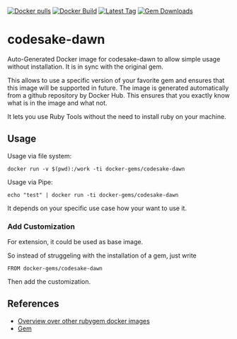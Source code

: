 [![Docker pulls](https://img.shields.io/docker/pulls/rubygem/codesake-dawn.svg)](https://hub.docker.com/r/rubygem/codesake-dawn/)
[![Docker Build](https://img.shields.io/docker/automated/rubygem/codesake-dawn.svg)](https://hub.docker.com/r/rubygem/codesake-dawn/)
[![Latest Tag](https://img.shields.io/github/tag/docker-rubygem/codesake-dawn.svg)](https://hub.docker.com/r/rubygem/codesake-dawn/)
[![Gem Downloads](https://img.shields.io/gem/dt/codesake-dawn.svg)](https://rubygems.org/gems/codesake-dawn/)
# codesake-dawn

Auto-Generated Docker image for codesake-dawn to allow simple usage without installation.
It is in sync with the original gem.

This allows to use a specific version of your favorite gem and ensures that this image will be supported in future.
The image is generated automatically from a github repository by Docker Hub.
This ensures that you exactly know what is in the image and what not.

It lets you use Ruby Tools without the need to install ruby on your machine.

## Usage

Usage via file system:

`docker run -v $(pwd):/work -ti docker-gems/codesake-dawn`

Usage via Pipe:

`echo "test" | docker run -ti docker-gems/codesake-dawn`

It depends on your specific use case how your want to use it.

### Add Customization

For extension, it could be used as base image.

So instead of struggeling with the installation of a gem, just write

`FROM docker-gems/codesake-dawn`

Then add the customization.

## References

 - [Overview over other rubygem docker images](https://github.com/thinkbot/docker-rubygem)
 - [Gem](https://rubygems.org/gems/codesake-dawn/)
